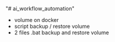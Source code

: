 "# ai_workflow_automation" 
- volume on docker
- script backup / restore volume
- 2 files .bat backup and restore volume
